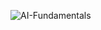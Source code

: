 
![AI-Fundamentals](https://github.com/user-attachments/assets/263cd23e-c304-45df-852a-f9eb4b5a4b9d)
